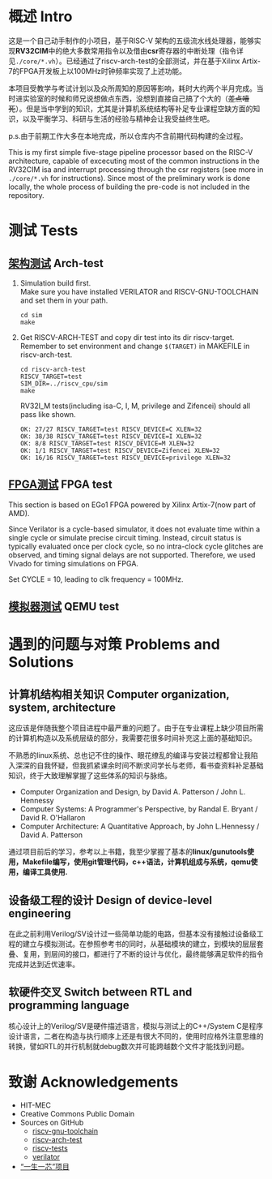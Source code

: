 # 概述 Intro

这是一个自己动手制作的小项目，基于RISC-V
架构的五级流水线处理器，能够实现**RV32CIM**中的绝大多数常用指令以及借由**csr**寄存器的中断处理（指令详见`./core/*.vh`）。已经通过了riscv-arch-test的全部测试，并在基于Xilinx Artix-7的FPGA开发板上以100MHz时钟频率实现了上述功能。


本项目受教学与考试计划以及众所周知的原因等影响，耗时大约两个半月完成。当时进实验室的时候和师兄说想做点东西，没想到直接自己搞了个大的（~~差点噎死~~）。但是当中学到的知识，尤其是计算机系统结构等补足专业课程空缺方面的知识，以及平衡学习、科研与生活的经验与精神会让我受益终生吧。

p.s.由于前期工作大多在本地完成，所以仓库内不含前期代码构建的全过程。

This is my first simple five-stage pipeline processor based on the RISC-V architecture, capable of excecuting most of the common instructions in the RV32CIM isa and interrupt processing through the csr registers (see more in `./core/*.vh` for instructions). Since most of the preliminary work is done locally, the whole process of building the pre-code is not included in the repository.

# 测试 Tests

## [架构测试](https://github.com/liuyuxivapor/riscv_cpu) Arch-test
1. Simulation build first.    
   Make sure you have installed VERILATOR and RISCV-GNU-TOOLCHAIN and set them in your path.
   ```
   cd sim
   make
2. Get RISCV-ARCH-TEST and copy dir test into its dir riscv-target.    
   Remember to set environment and change `$(TARGET)` in MAKEFILE in riscv-arch-test.
   ```
   cd riscv-arch-test
   RISCV_TARGET=test
   SIM_DIR=../riscv_cpu/sim
   make
   ```

   RV32I_M tests(including isa-C, I, M, privilege and Zifencei) should all pass like shown.
   ```
   OK: 27/27 RISCV_TARGET=test RISCV_DEVICE=C XLEN=32
   OK: 38/38 RISCV_TARGET=test RISCV_DEVICE=I XLEN=32
   OK: 8/8 RISCV_TARGET=test RISCV_DEVICE=M XLEN=32
   OK: 1/1 RISCV_TARGET=test RISCV_DEVICE=Zifencei XLEN=32
   OK: 16/16 RISCV_TARGET=test RISCV_DEVICE=privilege XLEN=32
   ```

## [FPGA测试](https://github.com/liuyuxivapor/riscv_cpu/tree/fpga) FPGA test

This section is based on EGo1 FPGA powered by Xilinx Artix-7(now part of AMD).

Since Verilator is a cycle-based simulator, it does not evaluate time within a single cycle or simulate precise circuit timing. Instead, circuit status is typically evaluated once per clock cycle, so no intra-clock cycle glitches are observed, and timing signal delays are not supported. Therefore, we used Vivado for timing simulations on FPGA.

Set CYCLE = 10, leading to clk frequency = 100MHz.

## [模拟器测试](https://github.com/liuyuxivapor/riscv_cpu/tree/qemu) QEMU test

# 遇到的问题与对策 Problems and Solutions

## 计算机结构相关知识 Computer organization, system, architecture

这应该是伴随我整个项目进程中最严重的问题了。由于在专业课程上缺少项目所需的计算机构造以及系统层级的部分，我需要花很多时间补充这上面的基础知识。

不熟悉的linux系统、总也记不住的操作、眼花缭乱的编译与安装过程都曾让我陷入深深的自我怀疑，但我抓紧课余时间不断求问学长与老师，看书查资料补足基础知识，终于大致理解掌握了这些体系的知识与脉络。

- Computer Organization and Design, by David A. Patterson / John L. Hennessy
- Computer Systems: A Programmer's Perspective, by Randal E. Bryant / David R. O'Hallaron
- Computer Architecture: A Quantitative Approach, by John L.Hennessy / David A. Patterson

通过项目前后的学习，参考以上书籍，我至少掌握了基本的**linux/gunutools使用，Makefile编写，使用git管理代码，c++语法，计算机组成与系统，qemu使用，编译工具使用.**

## 设备级工程的设计 Design of device-level engineering

在此之前利用Verilog/SV设计过一些简单功能的电路，但基本没有接触过设备级工程的建立与模拟测试。在参照参考书的同时，从基础模块的建立，到模块的层层套叠、复用，到层间的接口，都进行了不断的设计与优化，最终能够满足软件的指令完成并达到近优速率。


## 软硬件交叉 Switch between RTL and programming language

核心设计上的Verilog/SV是硬件描述语言，模拟与测试上的C++/System C是程序设计语言，二者在构造与执行顺序上还是有很大不同的，使用时应格外注意思维的转换，譬如RTL的并行机制就debug数次并可能跨越数个文件才能找到问题。

# 致谢 Acknowledgements
- HIT-MEC
- Creative Commons Public Domain
- Sources on GitHub
  - [riscv-gnu-toolchain](https://github.com/riscv-collab/riscv-gnu-toolchain)
  - [riscv-arch-test](https://github.com/riscv-non-isa/riscv-arch-test)
  - [riscv-tests](https://github.com/riscv-software-src/riscv-tests)
  - [verilator](https://github.com/verilator/verilator)
- [“一生一芯”项目](https://ysyx.oscc.cc)